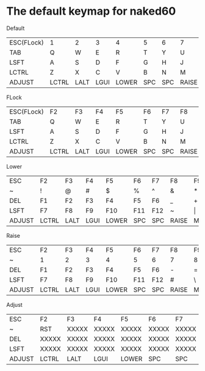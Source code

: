 # The default keymap for naked60

Default<br>
<table>
<tr>
<td>ESC(FLock)</td>
<td>1</td>
<td>2</td>
<td>3</td>
<td>4</td>
<td>5</td>
<td>6</td>
<td>7</td>
<td>8</td>
<td>9</td>
<td>0</td>
<td>BSPC</td>
</tr><tr>
<td>TAB</td>
<td>Q</td>
<td>W</td>
<td>E</td>
<td>R</td>
<td>T</td>
<td>Y</td>
<td>U</td>
<td>I</td>
<td>O</td>
<td>P</td>
<td>BSLS</td>
</tr><tr>
<td>LSFT</td>
<td>A</td>
<td>S</td>
<td>D</td>
<td>F</td>
<td>G</td>
<td>H</td>
<td>J</td>
<td>K</td>
<td>L</td>
<td>SCLN</td>
<td>QUOT</td>
</tr><tr>
<td>LCTRL</td>
<td>Z</td>
<td>X</td>
<td>C</td>
<td>V</td>
<td>B</td>
<td>N</td>
<td>M</td>
<td>COMM</td>
<td>DOT</td>
<td>SLSH</td>
<td>ENT</td>
</tr><tr>
<td>ADJUST</td>
<td>LCTRL</td>
<td>LALT</td>
<td>LGUI</td>
<td>LOWER</td>
<td>SPC</td>
<td>SPC</td>
<td>RAISE</td>
<td>LEFT</td>
<td>DOWN</td>
<td>UP</td>
<td>RIGHT</td>
</tr>
</table>


FLock<br>
<table>
<tr>
<td>ESC(FLock)</td>
<td>F2</td>
<td>F3</td>
<td>F4</td>
<td>F5</td>
<td>F6</td>
<td>F7</td>
<td>F8</td>
<td>F9</td>
<td>F10</td>
<td>F11</td>
<td>F12</td>
</tr><tr>
<td>TAB</td>
<td>Q</td>
<td>W</td>
<td>E</td>
<td>R</td>
<td>T</td>
<td>Y</td>
<td>U</td>
<td>I</td>
<td>O</td>
<td>P</td>
<td>BSLS</td>
</tr><tr>
<td>LSFT</td>
<td>A</td>
<td>S</td>
<td>D</td>
<td>F</td>
<td>G</td>
<td>H</td>
<td>J</td>
<td>K</td>
<td>L</td>
<td>SCLN</td>
<td>QUOT</td>
</tr><tr>
<td>LCTRL</td>
<td>Z</td>
<td>X</td>
<td>C</td>
<td>V</td>
<td>B</td>
<td>N</td>
<td>M</td>
<td>COMM</td>
<td>DOT</td>
<td>SLSH</td>
<td>ENT</td>
</tr><tr>
<td>ADJUST</td>
<td>LCTRL</td>
<td>LALT</td>
<td>LGUI</td>
<td>LOWER</td>
<td>SPC</td>
<td>SPC</td>
<td>RAISE</td>
<td>LEFT</td>
<td>DOWN</td>
<td>UP</td>
<td>RIGHT</td>
</tr>
</table>


Lower<br>
<table>
<tr>
<td>ESC</td>
<td>F2</td>
<td>F3</td>
<td>F4</td>
<td>F5</td>
<td>F6</td>
<td>F7</td>
<td>F8</td>
<td>F9</td>
<td>F10</td>
<td>F11</td>
<td>F12</td>
</tr><tr>
<td>~</td>
<td>!</td>
<td>@</td>
<td>#</td>
<td>$</td>
<td>%</td>
<td>^</td>
<td>&</td>
<td>*</td>
<td>(</td>
<td>)</td>
<td>DEL</td>
</tr><tr>
<td>DEL</td>
<td>F1</td>
<td>F2</td>
<td>F3</td>
<td>F4</td>
<td>F5</td>
<td>F6</td>
<td>_</td>
<td>+</td>
<td>{</td>
<td>}</td>
<td>|</td>
</tr><tr>
<td>LSFT</td>
<td>F7</td>
<td>F8</td>
<td>F9</td>
<td>F10</td>
<td>F11</td>
<td>F12</td>
<td>~</td>
<td>|</td>
<td>,</td>
<td>.</td>
<td>Ent</td>
</tr><tr>
<td>ADJUST</td>
<td>LCTRL</td>
<td>LALT</td>
<td>LGUI</td>
<td>LOWER</td>
<td>SPC</td>
<td>SPC</td>
<td>RAISE</td>
<td>MNXT</td>
<td>VOLD</td>
<td>VOLU</td>
<td>MPLY</td>
</tr>
</table>


Raise<br>
<table>
<tr>
<td>ESC</td>
<td>F2</td>
<td>F3</td>
<td>F4</td>
<td>F5</td>
<td>F6</td>
<td>F7</td>
<td>F8</td>
<td>F9</td>
<td>F10</td>
<td>F11</td>
<td>F12</td>
</tr><tr>
<td>~</td>
<td>1</td>
<td>2</td>
<td>3</td>
<td>4</td>
<td>5</td>
<td>6</td>
<td>7</td>
<td>8</td>
<td>9</td>
<td>0</td>
<td>DEL</td>
</tr><tr>
<td>DEL</td>
<td>F1</td>
<td>F2</td>
<td>F3</td>
<td>F4</td>
<td>F5</td>
<td>F6</td>
<td>-</td>
<td>=</td>
<td>[</td>
<td>]</td>
<td>BSLS</td>
</tr><tr>
<td>LSFT</td>
<td>F7</td>
<td>F8</td>
<td>F9</td>
<td>F10</td>
<td>F11</td>
<td>F12</td>
<td>#</td>
<td>\</td>
<td>,</td>
<td>.</td>
<td>ENT</td>
</tr><tr>
<td>ADJUST</td>
<td>LCTRL</td>
<td>LALT</td>
<td>LGUI</td>
<td>LOWER</td>
<td>SPC</td>
<td>SPC</td>
<td>RAISE</td>
<td>MNXT</td>
<td>VOLD</td>
<td>VOLU</td>
<td>MPLY</td>
</tr>
</table>


Adjust<br>
<table>
<tr>
<td>ESC</td>
<td>F2</td>
<td>F3</td>
<td>F4</td>
<td>F5</td>
<td>F6</td>
<td>F7</td>
<td>F8</td>
<td>F9</td>
<td>F10</td>
<td>F11</td>
<td>F12</td>
</tr><tr>
<td>~</td>
<td>RST</td>
<td>XXXXX</td>
<td>XXXXX</td>
<td>XXXXX</td>
<td>XXXXX</td>
<td>XXXXX</td>
<td>BTN1</td>
<td>MS_U</td>
<td>BTN2</td>
<td>XXXXX</td>
<td>Alt+PSCR</td>
</tr><tr>
<td>DEL</td>
<td>XXXXX</td>
<td>XXXXX</td>
<td>XXXXX</td>
<td>XXXXX</td>
<td>XXXXX</td>
<td>XXXXX</td>
<td>MS_L</td>
<td>MS_D</td>
<td>MS_R</td>
<td>XXXXX</td>
<td>PSCR</td>
</tr><tr>
<td>LSFT</td>
<td>XXXXX</td>
<td>XXXXX</td>
<td>XXXXX</td>
<td>XXXXX</td>
<td>XXXXX</td>
<td>XXXXX</td>
<td>XXXXX</td>
<td>XXXXX</td>
<td>XXXXX</td>
<td>XXXXX</td>
<td>C+A+D</td>
</tr><tr>
<td>ADJUST</td>
<td>LCTRL</td>
<td>LALT</td>
<td>LGUI</td>
<td>LOWER</td>
<td>SPC</td>
<td>SPC</td>
<td>RAISE</td>
<td>MNXT</td>
<td>VOLD</td>
<td>VOLU</td>
<td>MPLY</td>
</tr>
</table>

